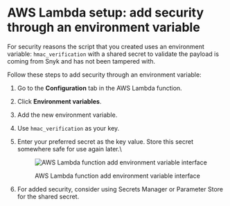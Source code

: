 # AWS Lambda setup: add security through an environment variable

For security reasons the script that you created uses an environment variable: `hmac_verification` with a shared secret to validate the payload is coming from Snyk and has not been tampered with.

Follow these steps to add security through an environment variable:

1. Go to the **Configuration** tab in the AWS Lambda function.
2. Click **Environment variables**.
3. Add the new environment variable.
4. Use `hmac_verification` as your key.
5.  Enter your preferred secret as the key value. Store this secret somewhere safe for use again later.\\

    <figure><img src="https://lh4.googleusercontent.com/eXXBAsVL2kDNpr9fDt_PErj9x0z7nBa-KywuWXJ0nGpuwwEiBiu8p0wFJLMacewmkRnYfrWSMzXqzhHAhRjifx-uEJF_BZm5Y0SazSMw60zKq8JOsLiGpqb7Risfr5zVBoBI7uiOJyMp_7G_HCajTB_vpIEVJotV4u1cJ4yO_t2wEi1jEARxk2sLjQ" alt="AWS Lambda function add environment variable interface"><figcaption><p>AWS Lambda function add environment variable interface</p></figcaption></figure>
6. For added security, consider using Secrets Manager or Parameter Store for the shared secret.
